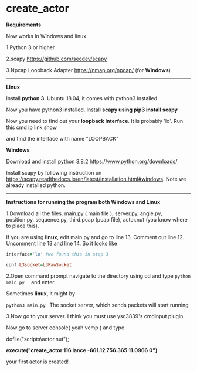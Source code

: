 # create_actor

**Requirements** 

Now works in Windows and linux

1.Python 3 or higher

2.scapy https://github.com/secdev/scapy

3.Npcap Loopback Adapter https://nmap.org/npcap/ (for **Windows**)

-------------------------------------------------------------------------------------------------

**Linux**

Install **python 3**. Ubuntu 18.04, it comes with python3 installed

Now you have python3 installed. Install **scapy using pip3 install scapy**

Now you need to find out your **loopback interface**. It is probably 'lo'. Run this cmd ip link show

and find the interface with name "LOOPBACK"

**Windows**

Download and install python 3.8.2 https://www.python.org/downloads/

Install scapy by following instruction on https://scapy.readthedocs.io/en/latest/installation.html#windows. Note we already installed python.

--------------------------------------------------------------------------------------------------------------------

**Instructions for running the program both Windows and Linux**

1.Download all the files.
	main.py ( main file ), 
	server.py, 
	angle.py, 
	position.py,
	sequence.py,
	third.pcap  (pcap file),
	actor.nut (you know where to place this).
	
If you are using **linux**, edit main.py and go to line 13. Comment out line 12. Uncomment line 13 and line 14. So it looks like
```ruby
interface='lo' #we found this in step 3

conf.L3socket=L3RawSocket
```
2.Open command prompt navigate to the directory using cd and type
`python main.py 
`
and enter. 

Sometimes **linux**, it might by 

`python3 main.py
`
The socket server, which sends packets will start running

3.Now go to your server. I think you must use ysc3839's cmdinput plugin.

Now go to server console( yeah vcmp ) and type

dofile("scripts\actor.nut");

**execute("create_actor 116 lance -661.12 756.365 11.0966 0")**

your first actor is created!
